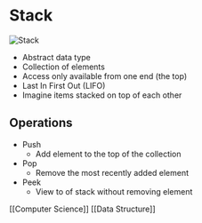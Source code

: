 # Stack

![Stack](/assets/second-brain/2020-10-22-08-39-01.png)

- Abstract data type
- Collection of elements
- Access only available from one end (the top)
- Last In First Out (LIFO)
- Imagine items stacked on top of each other

## Operations

- Push
  - Add element to the top of the collection
- Pop
  - Remove the most recently added element
- Peek
  - View to of stack without removing element

[[Computer Science]] [[Data Structure]]

